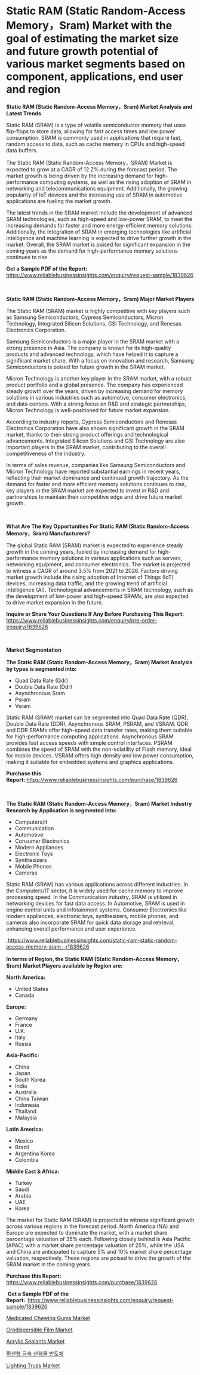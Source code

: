 <p><h1>Static RAM (Static Random-Access Memory，Sram) Market with the goal of estimating the market size and future growth potential of various market segments based on component, applications, end user and region</h1></p><p><strong>Static RAM (Static Random-Access Memory，Sram) Market Analysis and Latest Trends</strong></p>
<p><p>Static RAM (SRAM) is a type of volatile semiconductor memory that uses flip-flops to store data, allowing for fast access times and low power consumption. SRAM is commonly used in applications that require fast, random access to data, such as cache memory in CPUs and high-speed data buffers.</p><p>The Static RAM (Static Random-Access Memory，SRAM) Market is expected to grow at a CAGR of 12.2% during the forecast period. The market growth is being driven by the increasing demand for high-performance computing systems, as well as the rising adoption of SRAM in networking and telecommunications equipment. Additionally, the growing popularity of IoT devices and the increasing use of SRAM in automotive applications are fueling the market growth.</p><p>The latest trends in the SRAM market include the development of advanced SRAM technologies, such as high-speed and low-power SRAM, to meet the increasing demands for faster and more energy-efficient memory solutions. Additionally, the integration of SRAM in emerging technologies like artificial intelligence and machine learning is expected to drive further growth in the market. Overall, the SRAM market is poised for significant expansion in the coming years as the demand for high-performance memory solutions continues to rise.</p></p>
<p><strong>Get a Sample PDF of the Report:&nbsp;</strong> <a href="https://www.reliablebusinessinsights.com/enquiry/request-sample/1839626">https://www.reliablebusinessinsights.com/enquiry/request-sample/1839626</a></p>
<p>&nbsp;</p>
<p><strong>Static RAM (Static Random-Access Memory，Sram) Major Market Players</strong></p>
<p><p>The Static RAM (SRAM) market is highly competitive with key players such as Samsung Semiconductors, Cypress Semiconductors, Micron Technology, Integrated Silicon Solutions, GSI Technology, and Renesas Electronics Corporation. </p><p>Samsung Semiconductors is a major player in the SRAM market with a strong presence in Asia. The company is known for its high-quality products and advanced technology, which have helped it to capture a significant market share. With a focus on innovation and research, Samsung Semiconductors is poised for future growth in the SRAM market.</p><p>Micron Technology is another key player in the SRAM market, with a robust product portfolio and a global presence. The company has experienced steady growth over the years, driven by increasing demand for memory solutions in various industries such as automotive, consumer electronics, and data centers. With a strong focus on R&D and strategic partnerships, Micron Technology is well-positioned for future market expansion.</p><p>According to industry reports, Cypress Semiconductors and Renesas Electronics Corporation have also shown significant growth in the SRAM market, thanks to their strong product offerings and technological advancements. Integrated Silicon Solutions and GSI Technology are also important players in the SRAM market, contributing to the overall competitiveness of the industry.</p><p>In terms of sales revenue, companies like Samsung Semiconductors and Micron Technology have reported substantial earnings in recent years, reflecting their market dominance and continued growth trajectory. As the demand for faster and more efficient memory solutions continues to rise, key players in the SRAM market are expected to invest in R&D and partnerships to maintain their competitive edge and drive future market growth.</p></p>
<p>&nbsp;</p>
<p><strong>What Are The Key Opportunities For Static RAM (Static Random-Access Memory，Sram) Manufacturers?</strong></p>
<p><p>The global Static RAM (SRAM) market is expected to experience steady growth in the coming years, fueled by increasing demand for high-performance memory solutions in various applications such as servers, networking equipment, and consumer electronics. The market is projected to witness a CAGR of around 3.5% from 2021 to 2026. Factors driving market growth include the rising adoption of Internet of Things (IoT) devices, increasing data traffic, and the growing trend of artificial intelligence (AI). Technological advancements in SRAM technology, such as the development of low-power and high-speed SRAMs, are also expected to drive market expansion in the future.</p></p>
<p><strong>Inquire or Share Your Questions If Any Before Purchasing This Report:</strong> <a href="https://www.reliablebusinessinsights.com/enquiry/pre-order-enquiry/1839626">https://www.reliablebusinessinsights.com/enquiry/pre-order-enquiry/1839626</a></p>
<p>&nbsp;</p>
<p><strong>Market Segmentation</strong></p>
<p><strong>The Static RAM (Static Random-Access Memory，Sram) Market Analysis by types is segmented into:</strong></p>
<p><ul><li>Quad Data Rate (Qdr)</li><li>Double Data Rate (Ddr)</li><li>Asynchronous Sram</li><li>Psram</li><li>Vsram</li></ul></p>
<p><p>Static RAM (SRAM) market can be segmented into Quad Data Rate (QDR), Double Data Rate (DDR), Asynchronous SRAM, PSRAM, and VSRAM. QDR and DDR SRAMs offer high-speed data transfer rates, making them suitable for high-performance computing applications. Asynchronous SRAM provides fast access speeds with simple control interfaces. PSRAM combines the speed of SRAM with the non-volatility of Flash memory, ideal for mobile devices. VSRAM offers high density and low power consumption, making it suitable for embedded systems and graphics applications.</p></p>
<p><strong>Purchase this Report:&nbsp;</strong><a href="https://www.reliablebusinessinsights.com/purchase/1839626">https://www.reliablebusinessinsights.com/purchase/1839626</a></p>
<p>&nbsp;</p>
<p><strong>The Static RAM (Static Random-Access Memory，Sram) Market Industry Research by Application is segmented into:</strong></p>
<p><ul><li>Computers/It</li><li>Communication</li><li>Automotive</li><li>Consumer Electronics</li><li>Modern Appliances</li><li>Electronic Toys</li><li>Synthesizers</li><li>Mobile Phones</li><li>Cameras</li></ul></p>
<p><p>Static RAM (SRAM) has various applications across different industries. In the Computers/IT sector, it is widely used for cache memory to improve processing speed. In the Communication industry, SRAM is utilized in networking devices for fast data access. In Automotive, SRAM is used in engine control units and infotainment systems. Consumer Electronics like modern appliances, electronic toys, synthesizers, mobile phones, and cameras also incorporate SRAM for quick data storage and retrieval, enhancing overall performance and user experience.</p></p>
<p><a href="https://www.reliablebusinessinsights.com/static-ram-static-random-access-memory-sram--r1839626">&nbsp;https://www.reliablebusinessinsights.com/static-ram-static-random-access-memory-sram--r1839626</a></p>
<p><strong>In terms of Region, the Static RAM (Static Random-Access Memory，Sram) Market Players available by Region are:</strong></p>
<p>
    <p> <strong> North America: </strong>
        <ul>
            <li>United States</li>
            <li>Canada</li>
        </ul>
        </p> 
    <p> <strong> Europe: </strong>
        <ul>
            <li>Germany</li>
            <li>France</li>
            <li>U.K.</li>
            <li>Italy</li>
            <li>Russia</li>
        </ul>
        </p> 
    <p> <strong> Asia-Pacific: </strong>
        <ul>
            <li>China</li>
            <li>Japan</li>
            <li>South Korea</li>
            <li>India</li>
            <li>Australia</li>
            <li>China Taiwan</li>
            <li>Indonesia</li>
            <li>Thailand</li>
            <li>Malaysia</li>
        </ul>
        </p> 
    <p> <strong> Latin America: </strong>
        <ul>
            <li>Mexico</li>
            <li>Brazil</li>
            <li>Argentina Korea</li>
            <li>Colombia</li>
        </ul>
        </p> 
    <p> <strong> Middle East & Africa: </strong>
        <ul>
            <li>Turkey</li>
            <li>Saudi</li>
            <li>Arabia</li>
            <li>UAE</li>
            <li>Korea</li>
        </ul>
    </p>
    </p>
<p><p>The market for Static RAM (SRAM) is projected to witness significant growth across various regions in the forecast period. North America (NA) and Europe are expected to dominate the market, with a market share percentage valuation of 35% each. Following closely behind is Asia Pacific (APAC) with a market share percentage valuation of 25%, while the USA and China are anticipated to capture 5% and 10% market share percentage valuation, respectively. These regions are poised to drive the growth of the SRAM market in the coming years.</p></p>
<p><strong>Purchase this Report: </strong><a href="https://www.reliablebusinessinsights.com/purchase/1839626">https://www.reliablebusinessinsights.com/purchase/1839626</a></p>
<p>&nbsp;<strong>Get a Sample PDF of the Report:&nbsp;&nbsp;</strong><a href="https://www.reliablebusinessinsights.com/enquiry/request-sample/1839626">https://www.reliablebusinessinsights.com/enquiry/request-sample/1839626</a></p>
<p><strong></strong></p>
<p><p><a href="https://github.com/IzaiahBartell/Market-Research-Report-List-2/blob/main/medicated-chewing-gums-market.md">Medicated Chewing Gums Market</a></p><p><a href="https://github.com/biheemgalvinlouises6hokrh3h/Market-Research-Report-List-3/blob/main/orodispersible-film-market.md">Orodispersible Film Market</a></p><p><a href="https://www.linkedin.com/pulse/acrylic-sealants-market-segmentation-geographical-regions-jvf3e">Acrylic Sealants Market</a></p><p><a href="https://github.com/vskv4779xr1/Market-Research-Report-List-3/blob/main/6266811101247.md">확산형 금속 산화물 반도체</a></p><p><a href="https://www.linkedin.com/pulse/navigating-global-lighting-truss-market-landscape-trends-ianme">Lighting Truss Market</a></p></p>